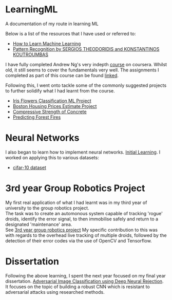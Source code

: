 # LearningML
A documentation of my route in learning ML  
  
Below is a list of the resources that I have used or referred to:  
- [How to Learn Machine Learning](https://elitedatascience.com/learn-machine-learning)
- [Pattern Recognition by SERGIOS THEODORIDIS and KONSTANTINOS KOUTROUMBAS](https://github.com/JanThan/LearningML/blob/master/PatternRecognition.pdf)

I have fully completed Andrew Ng's very indepth [course](https://www.coursera.org/learn/machine-learning) on coursera. 
Whilst old, it still seems to cover the fundamentals very well. The assignments I completed as part of this course can be found [linked](https://github.com/JanThan/LearningML/tree/master/AndrewNg_MLCourse).  

Following this, I went onto tackle some of the commonly suggested projects to further solidify what I had learnt from the course.  
- [Iris Flowers Classification ML Project](https://github.com/JanThan/LearningML/tree/master/IRIS)
- [Boston Housing Prices Estimate Project](https://github.com/JanThan/LearningML/tree/master/BostonHousingProblem)
- [Compressive Strength of Concrete](https://github.com/JanThan/LearningML/tree/master/CompressiveStrengthOfConcrete)
- [Predicting Forest Fires](https://github.com/JanThan/LearningML/tree/master/PredictingForestFires)

# Neural Networks
I also began to learn how to implement neural networks.  [Initial Learning](https://github.com/JanThan/LearningML/tree/master/NeuralNetwork).
I worked on applying this to various datasets:
- [cifar-10 dataset](https://github.com/JanThan/LearningML/tree/master/cifar10_dataset)

# 3rd year Group Robotics Project
My first real application of what I had learnt was in my third year of university to the group robotics project.  
The task was to create an automonous system capable of tracking 'rogue' droids, identify the error signal, to then immobilise safely and return to a designated 'maintenance' area.  
See [3rd year group robotics project](https://github.com/JanThan/MachineLearning/tree/main/3rd%20Year%20Group%20Robotics%20Project)
My specific contribution to this was with regards to the overhead live tracking of multiple droids, followed by the detection of their error codes via the use of OpenCV and Tensorflow.   

# Dissertation  
Following the above learning, I spent the next year focused on my final year dissertation. [Adversarial Image Classification using Deep Neural Rejection](https://github.com/JanThan/MachineLearning/tree/main/FinalYearDissertation).  
It focuses on the topic of building a robust CNN which is resistant to adversarial attacks using researched methods. 


